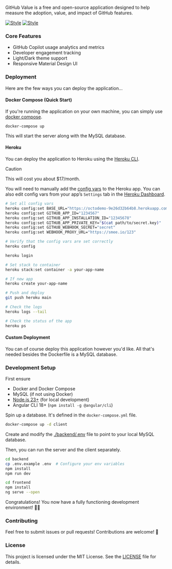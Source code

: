 GitHub Value is a free and open-source application designed to help measure the adoption, value, and impact of GitHub features.

[![Style](https://github.com/user-attachments/assets/09c494cd-fbdb-4b8e-9cb3-696371e9487a)](https://github.com/settings/appearance#gh-dark-mode-only)
[![Style](https://github.com/user-attachments/assets/aca22119-b996-4bd4-b215-63874cce91c1)](https://github.com/settings/appearance#gh-light-mode-only)

### Core Features

- GitHub Copilot usage analytics and metrics
- Developer engagement tracking
- Light/Dark theme support
- Responsive Material Design UI

### Deployment

Here are the few ways you can deploy the application...

#### Docker Compose (Quick Start)

If you're running the application on your own machine, you can simply use [docker compose](https://docs.docker.com/compose/install/).

```
docker-compose up
```

This will start the server along with the MySQL database.

#### Heroku

You can deploy the application to Heroku using the [Heroku CLI](https://devcenter.heroku.com/articles/heroku-cli#install-with-an-installer).

> [!CAUTION]
> This will cost you about $17/month.

You will need to manually add the [config vars](https://devcenter.heroku.com/articles/config-vars) to the Heroku app. You can also edit config vars from your app’s `Settings` tab in the [Heroku Dashboard](https://dashboard.heroku.com/).

```bash
# Set all config vars
heroku config:set BASE_URL="https://octodemo-9e26d32b64b8.herokuapp.com"
heroku config:set GITHUB_APP_ID="1234567"
heroku config:set GITHUB_APP_INSTALLATION_ID="12345678"
heroku config:set GITHUB_APP_PRIVATE_KEY="$(cat path/to/secret.key)"
heroku config:set GITHUB_WEBHOOK_SECRET="secret"
heroku config:set WEBHOOK_PROXY_URL="https://smee.io/123"

# Verify that the config vars are set correctly
heroku config
```

```bash
heroku login

# Set stack to container
heroku stack:set container -a your-app-name

# If new app
heroku create your-app-name

# Push and deploy
git push heroku main

# Check the logs
heroku logs --tail

# Check the status of the app
heroku ps
```

#### Custom Deployment

You can of course deploy this application however you'd like. All that's needed besides the Dockerfile is a MySQL database.

### Development Setup

First ensure

- Docker and Docker Compose
- MySQL (if not using Docker)
- [Node.js 23+](https://nodejs.org/en) (for local development)
- Angular CLI 18+ (`npm install -g @angular/cli`)

Spin up a database. It's defined in the `docker-compose.yml` file.

```bash
docker-compose up -d client
```

Create and modify the [./backend/.env](./backend/.env.example) file to point to your local MySQL database.

Then, you can run the server and the client separately.

```bash
cd backend
cp .env.example .env  # Configure your env variables
npm install
npm run dev
```

```bash
cd frontend
npm install
ng serve --open
```

Congratulations! You now have a fully functioning development environment! 🧑‍💻

### Contributing

Feel free to submit issues or pull requests! Contributions are welcome! 🤗

### License

This project is licensed under the MIT License. See the [LICENSE](./LICENSE) file for details.
